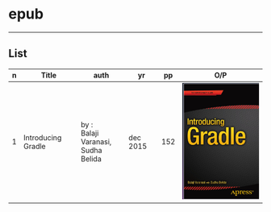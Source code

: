 # epub

---

## List
|n|Title|auth|yr|pp|O/P|
|-|-----|----|--|--|----|
|1|Introducing Gradle|by :<br/> Balaji Varanasi,<br/> Sudha Belida|dec 2015|152|<img src="https://github.com/pc-aide/gradle-intro/blob/main/book/epub/intro%20gradle%20by%20Balaji%20Varanasi,%20Sudha%20Belida%20dec%202015.png?raw=true">|
